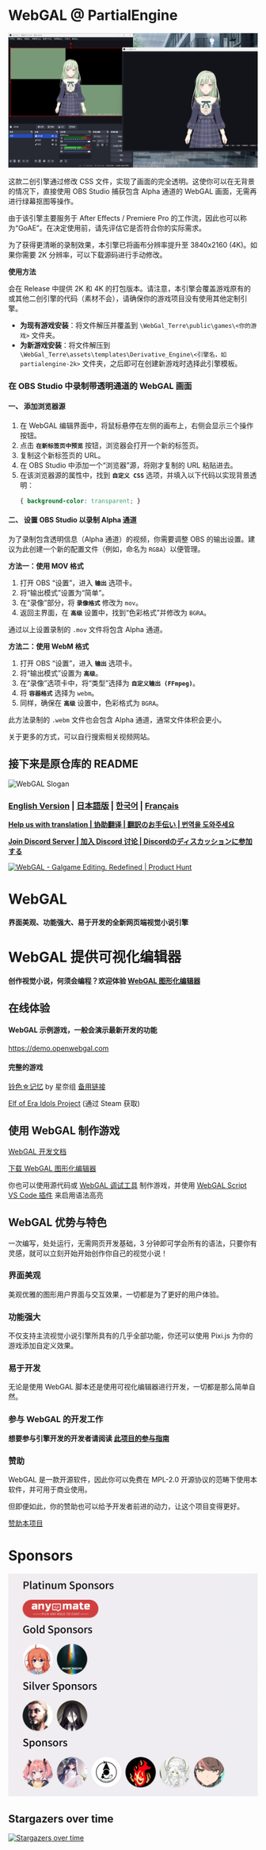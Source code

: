 # WebGAL @ PartialEngine
![PartialEngine Preview](./pe-images/preview.png)

这款二创引擎通过修改 CSS 文件，实现了画面的完全透明。这使你可以在无背景的情况下，直接使用 OBS Studio 捕获包含 Alpha 通道的 WebGAL 画面，无需再进行绿幕抠图等操作。

由于该引擎主要服务于 After Effects / Premiere Pro 的工作流，因此也可以称为“GoAE”。在决定使用前，请先评估它是否符合你的实际需求。

为了获得更清晰的录制效果，本引擎已将画布分辨率提升至 3840x2160 (4K)。如果你需要 2K 分辨率，可以下载源码进行手动修改。

**使用方法**

会在 Release 中提供 2K 和 4K 的打包版本。请注意，本引擎会覆盖游戏原有的或其他二创引擎的代码（素材不会），请确保你的游戏项目没有使用其他定制引擎。

*   **为现有游戏安装**：将文件解压并覆盖到 `\WebGal_Terre\public\games\<你的游戏>` 文件夹。
*   **为新游戏安装**：将文件解压到 `\WebGal_Terre\assets\templates\Derivative_Engine\<引擎名，如 partialengine-2k>` 文件夹，之后即可在创建新游戏时选择此引擎模板。

### **在 OBS Studio 中录制带透明通道的 WebGAL 画面**

#### **一、 添加浏览器源**

1.  在 WebGAL 编辑界面中，将鼠标悬停在左侧的画布上，右侧会显示三个操作按钮。
2.  点击 **`在新标签页中预览`** 按钮，浏览器会打开一个新的标签页。
3.  复制这个新标签页的 URL。
4.  在 OBS Studio 中添加一个“浏览器”源，将刚才复制的 URL 粘贴进去。
5.  在该浏览器源的属性中，找到 **`自定义 CSS`** 选项，并填入以下代码以实现背景透明：
    ```css
    { background-color: transparent; }
    ```

#### **二、 设置 OBS Studio 以录制 Alpha 通道**

为了录制包含透明信息（Alpha 通道）的视频，你需要调整 OBS 的输出设置。建议为此创建一个新的配置文件（例如，命名为 `RGBA`）以便管理。

**方法一：使用 MOV 格式**

1.  打开 OBS “设置”，进入 **`输出`** 选项卡。
2.  将“输出模式”设置为“简单”。
3.  在“录像”部分，将 **`录像格式`** 修改为 `mov`。
4.  返回主界面，在 **`高级`** 设置中，找到“色彩格式”并修改为 `BGRA`。

通过以上设置录制的 `.mov` 文件将包含 Alpha 通道。

**方法二：使用 WebM 格式**

1.  打开 OBS “设置”，进入 **`输出`** 选项卡。
2.  将“输出模式”设置为 **`高级`**。
3.  在“录像”选项卡中，将“类型”选择为 **`自定义输出 (FFmpeg)`**。
4.  将 **`容器格式`** 选择为 `webm`。
5.  同样，确保在 **`高级`** 设置中，色彩格式为 `BGRA`。

此方法录制的 `.webm` 文件也会包含 Alpha 通道，通常文件体积会更小。

关于更多的方式，可以自行搜索相关视频网站。

## 接下来是原仓库的 README

![WebGAL Slogan](https://github.com/OpenWebGAL/WebGAL/assets/30483415/ede38a39-d054-4fee-a3e9-fc5e764f358d)

### **[English Version](/README_EN.md)** | **[日本語版](/README_JP.md)** | **[한국어](/README_KO.md)** | **[Français](/README_FR.md)**

**[Help us with translation | 协助翻译 | 翻訳のお手伝い | 번역을 도와주세요](https://github.com/OpenWebGAL/WebGAL/tree/dev/packages/webgal/src/translations)**

**[Join Discord Server | 加入 Discord 讨论 | Discordのディスカッションに参加する](https://discord.gg/kPrQkJttJy)**

<a href="https://www.producthunt.com/posts/webgal?utm_source=badge-featured&utm_medium=badge&utm_souce=badge-webgal" target="_blank"><img src="https://api.producthunt.com/widgets/embed-image/v1/featured.svg?post_id=443280&theme=light" alt="WebGAL - Galgame&#0032;Editing&#0046;&#0032;Redefined | Product Hunt" style="width: 250px; height: 54px;" width="250" height="54" /></a>

# WebGAL

**界面美观、功能强大、易于开发的全新网页端视觉小说引擎**

# WebGAL 提供可视化编辑器

**创作视觉小说，何须会编程？欢迎体验 [WebGAL 图形化编辑器](https://github.com/OpenWebGAL/WebGAL_Terre/)**

## 在线体验

#### WebGAL 示例游戏，一般会演示最新开发的功能

https://demo.openwebgal.com

#### 完整的游戏

[铃色☆记忆](http://hoshinasuzu.cn/) by 星奈组  [备用链接](http://hoshinasuzu.cc/)

[Elf of Era Idols Project](https://store.steampowered.com/app/2414730/Elf_of_Era_Idols_Project/) (通过 Steam 获取)

## 使用 WebGAL 制作游戏

[WebGAL 开发文档](https://docs.openwebgal.com/)

[下载 WebGAL 图形化编辑器](https://github.com/OpenWebGAL/WebGAL_Terre/releases)

你也可以使用源代码或 [WebGAL 调试工具](https://github.com/OpenWebGAL/WebGAL/releases) 制作游戏，并使用 [WebGAL Script VS Code 插件](https://marketplace.visualstudio.com/items?itemName=c6h5-no2.webgal-script-basics) 来启用语法高亮

## WebGAL 优势与特色

一次编写，处处运行，无需网页开发基础，3 分钟即可学会所有的语法，只要你有灵感，就可以立刻开始开始创作你自己的视觉小说！

### 界面美观

美观优雅的图形用户界面与交互效果，一切都是为了更好的用户体验。

### 功能强大

不仅支持主流视觉小说引擎所具有的几乎全部功能，你还可以使用 Pixi.js 为你的游戏添加自定义效果。

### 易于开发

无论是使用 WebGAL 脚本还是使用可视化编辑器进行开发，一切都是那么简单自然。

### 参与 WebGAL 的开发工作

**想要参与引擎开发的开发者请阅读 [此项目的参与指南](https://docs.openwebgal.com/developers/)**

### 赞助

WebGAL 是一款开源软件，因此你可以免费在 MPL-2.0 开源协议的范畴下使用本软件，并可用于商业使用。

但即便如此，你的赞助也可以给予开发者前进的动力，让这个项目变得更好。

[赞助本项目](https://docs.openwebgal.com/sponsor/)

# Sponsors

<a href="https://openwebgal.com/">
<img alt="Sponsor" src="https://raw.githubusercontent.com/OpenWebGAL/static/main/sponsors.png">
</a>

## Stargazers over time

[![Stargazers over time](https://starchart.cc/OpenWebGAL/WebGAL.svg)](https://starchart.cc/OpenWebGAL/WebGAL)
